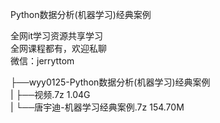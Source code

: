 Python数据分析(机器学习)经典案例

全网it学习资源共享学习<br>全网课程都有，欢迎私聊<br>微信：jerryttom<br>

├──wyy0125-Python数据分析(机器学习)经典案例<br> | ├──视频.7z 1.04G<br> | └──唐宇迪-机器学习经典案例.7z 154.70M